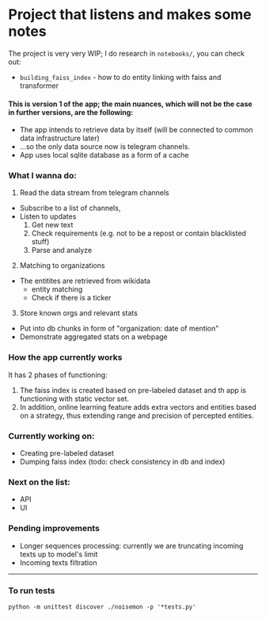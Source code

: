 # Project that listens and makes some notes
The project is very very WIP; I do research in `notebooks/`, you can check out:
- `building_faiss_index` - how to do entity linking with faiss and transformer


#### This is version 1 of the app; the main nuances, which will not be the case in further versions, are the following:
+ The app intends to retrieve data by itself (will be connected to common data infrastructure later)
+ ...so the only data source now is telegram channels.
+ App uses local sqlite database as a form of a cache

### What I wanna do:
1. Read the data stream from telegram channels
- Subscribe to a list of channels,
- Listen to updates 
    1. Get new text
    2. Check requirements (e.g. not to be a repost or contain blacklisted stuff)
    3. Parse and analyze
2. Matching to organizations
- The entitites are retrieved from wikidata
    - entity matching
    - Check if there is a ticker
3. Store known orgs and relevant stats
- Put into db chunks in form of "organization: date of mention"
- Demonstrate aggregated stats on a webpage

### How the app currently works
It has 2 phases of functioning:
1. The faiss index is created based on pre-labeled dataset and th app is functioning with static vector set.
2. In addition, online learning feature adds extra vectors and entities based on a strategy, thus extending range and precision of percepted entities.

### Currently working on:
+ Creating pre-labeled dataset
+ Dumping faiss index (todo: check consistency in db and index)

### Next on the list:
+ API
+ UI

### Pending improvements
+ Longer sequences processing: currently we are truncating incoming texts up to model's limit
+ Incoming texts filtration

-----------
### To run tests
`python -m unittest discover ./noisemon -p '*tests.py'`

